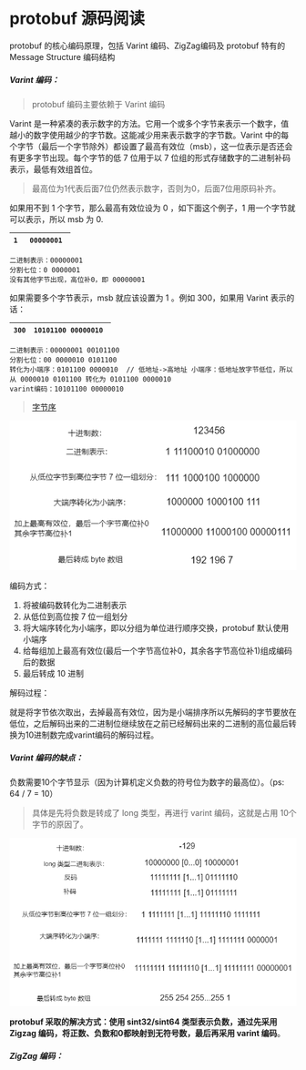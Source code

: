 # protobuf 源码阅读
protobuf 的核心编码原理，包括 Varint 编码、ZigZag编码及 protobuf 特有的 Message Structure 编码结构

##### Varint 编码：

> protobuf 编码主要依赖于 Varint 编码

Varint 是一种紧凑的表示数字的方法。它用一个或多个字节来表示一个数字，值越小的数字使用越少的字节数。这能减少用来表示数字的字节数。Varint 中的每个字节（最后一个字节除外）都设置了最高有效位（msb），这一位表示是否还会有更多字节出现。每个字节的低 7 位用于以 7 位组的形式存储数字的二进制补码表示，最低有效组首位。

> 最高位为1代表后面7位仍然表示数字，否则为0，后面7位用原码补齐。

如果用不到 1 个字节，那么最高有效位设为 0 ，如下面这个例子，1 用一个字节就可以表示，所以 msb 为 0.

| `1 ` | `00000001 ` |
| ---- | ----------- |

```shell
二进制表示：00000001
分割七位：0 0000001
没有其他字节出现，高位补0，即 00000001
```

如果需要多个字节表示，msb 就应该设置为 1 。例如 300，如果用 Varint 表示的话：

| `300` | `10101100 00000010 ` |
| ----- | -------------------- |

```shell
二进制表示：00000001 00101100
分割七位：00 0000010 0101100
转化为小端序：0101100 0000010	// 低地址->高地址	小端序：低地址放字节低位，所以从 0000010 0101100 转化为 0101100 0000010
varint编码：10101100 00000010
```

> [字节序](https://baike.baidu.com/item/%E5%AD%97%E8%8A%82%E5%BA%8F/1457160?fr=aladdin)

![](https://raw.githubusercontent.com/Cavan-xu/Images/master/Record/protobuf/protobuf-1.png)

编码方式：

1. 将被编码数转化为二进制表示
2. 从低位到高位按 7 位一组划分
3. 将大端序转化为小端序，即以分组为单位进行顺序交换，protobuf 默认使用小端序
4. 给每组加上最高有效位(最后一个字节高位补0，其余各字节高位补1)组成编码后的数据
5. 最后转成 10 进制

解码过程：

就是将字节依次取出，去掉最高有效位，因为是小端排序所以先解码的字节要放在低位，之后解码出来的二进制位继续放在之前已经解码出来的二进制的高位最后转换为10进制数完成varint编码的解码过程。

##### Varint 编码的缺点：

负数需要10个字节显示（因为计算机定义负数的符号位为数字的最高位）。（ps: 64 / 7 = 10）

> 具体是先将负数是转成了 long 类型，再进行 varint 编码，这就是占用 10个 字节的原因了。

![](https://raw.githubusercontent.com/Cavan-xu/Images/master/Record/protobuf/protobuf-2.png)

**protobuf 采取的解决方式：使用 sint32/sint64 类型表示负数，通过先采用 Zigzag 编码，将正数、负数和0都映射到无符号数，最后再采用 varint 编码**。

##### ZigZag 编码：

